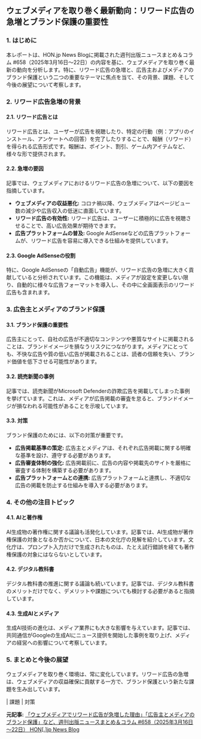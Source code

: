 ## ウェブメディアを取り巻く最新動向：リワード広告の急増とブランド保護の重要性

### 1. はじめに

本レポートは、HON.jp News Blogに掲載された週刊出版ニュースまとめ＆コラム #658（2025年3月16日～22日）の内容を基に、ウェブメディアを取り巻く最新の動向を分析します。特に、リワード広告の急増と、広告主およびメディアのブランド保護という二つの重要なテーマに焦点を当て、その背景、課題、そして今後の展望について考察します。

### 2. リワード広告急増の背景

#### 2.1. リワード広告とは

リワード広告とは、ユーザーが広告を視聴したり、特定の行動（例：アプリのインストール、アンケートへの回答）を完了したりすることで、報酬（リワード）を得られる広告形式です。報酬は、ポイント、割引、ゲーム内アイテムなど、様々な形で提供されます。

#### 2.2. 急増の要因

記事では、ウェブメディアにおけるリワード広告の急増について、以下の要因を指摘しています。

* **ウェブメディアの収益悪化:** コロナ禍以降、ウェブメディアはページビュー数の減少や広告収入の低迷に直面しています。
* **リワード広告の有効性:** リワード広告は、ユーザーに積極的に広告を視聴させることで、高い広告効果が期待できます。
* **広告プラットフォームの普及:** Google AdSenseなどの広告プラットフォームが、リワード広告を容易に導入できる仕組みを提供しています。

#### 2.3. Google AdSenseの役割

特に、Google AdSenseの「自動広告」機能が、リワード広告の急増に大きく貢献していると分析されています。この機能は、メディアが設定を変更しない限り、自動的に様々な広告フォーマットを導入し、その中に全画面表示のリワード広告も含まれます。

### 3. 広告主とメディアのブランド保護

#### 3.1. ブランド保護の重要性

広告主にとって、自社の広告が不適切なコンテンツや悪質なサイトに掲載されることは、ブランドイメージを損なうリスクにつながります。メディアにとっても、不快な広告や質の低い広告が掲載されることは、読者の信頼を失い、ブランド価値を低下させる可能性があります。

#### 3.2. 読売新聞の事例

記事では、読売新聞がMicrosoft Defenderの詐欺広告を掲載してしまった事例を挙げています。これは、メディアが広告掲載の審査を怠ると、ブランドイメージが損なわれる可能性があることを示唆しています。

#### 3.3. 対策

ブランド保護のためには、以下の対策が重要です。

* **広告掲載基準の策定:** 広告主とメディアは、それぞれ広告掲載に関する明確な基準を設け、遵守する必要があります。
* **広告審査体制の強化:** 広告掲載前に、広告の内容や掲載先のサイトを厳格に審査する体制を構築する必要があります。
* **広告プラットフォームとの連携:** 広告プラットフォームと連携し、不適切な広告の掲載を防止する仕組みを導入する必要があります。

### 4. その他の注目トピック

#### 4.1. AIと著作権

AI生成物の著作権に関する議論も活発化しています。記事では、AI生成物が著作権保護の対象となるか否かについて、日本の文化庁の見解を紹介しています。文化庁は、プロンプト入力だけで生成されたものは、たとえ試行錯誤を経ても著作権保護の対象にはならないとしています。

#### 4.2. デジタル教科書

デジタル教科書の推進に関する議論も続いています。記事では、デジタル教科書のメリットだけでなく、デメリットや課題についても検討する必要があると指摘しています。

#### 4.3. 生成AIとメディア

生成AI技術の進化は、メディア業界にも大きな影響を与えています。記事では、共同通信がGoogleの生成AIにニュース提供を開始した事例を取り上げ、メディアの経営への影響について考察しています。

### 5. まとめと今後の展望

ウェブメディアを取り巻く環境は、常に変化しています。リワード広告の急増は、ウェブメディアの収益確保に貢献する一方で、ブランド保護という新たな課題を生み出しています。

| 課題 | 対策 

**元記事:** [「ウェブメディアでリワード広告が急増した理由」「広告主とメディアのブランド保護」など、週刊出版ニュースまとめ＆コラム #658（2025年3月16日～22日） HON[.]jp News Blog](https://hon.jp/news/1.0/0/55183)